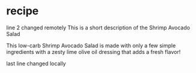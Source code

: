 # recipe
line 2 changed remotely
This is a short description of the Shrimp Avocado Salad

This low-carb Shrimp Avocado Salad is made with only a few simple ingredients with a zesty lime olive oil dressing that adds a fresh flavor!

last line changed locally